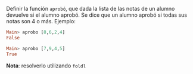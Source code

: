Definir la función `aprobó`, que dada la lista de las notas de un alumno devuelve si el alumno aprobó. Se dice que un alumno aprobó si todas sus notas son 4 o más. Ejemplo:

```Haskell
Main> aprobo [8,6,2,4]
False

Main> aprobo [7,9,4,5]
True
```

**Nota**: resolverlo utilizando `foldl`
